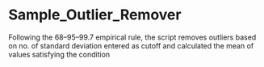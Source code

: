 # Sample_Outlier_Remover
Following the 68–95–99.7 empirical rule, the script removes outliers based on no. of standard deviation entered as cutoff and calculated the mean of values satisfying the condition
